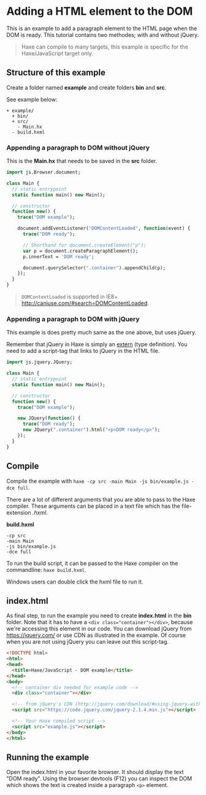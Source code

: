 [tags]: / "javascript,dom,html"

# Adding a HTML element to the DOM

This is an example to add a paragraph element to the HTML page when the DOM is ready. This tutorial contains two methodes; with and without jQuery.

> Haxe can compile to many targets, this example is specific for the Haxe/JavaScript target only.

## Structure of this example

Create a folder named **example** and create folders **bin** and **src**.

See example below:

```
+ example/
  + bin/
  + src/
    - Main.hx
  - build.hxml
```

### Appending a paragraph to DOM without jQuery

This is the **Main.hx** that needs to be saved in the **src** folder.

```haxe
import js.Browser.document;

class Main {
  // static entrypoint
  static function main() new Main();

  // constructor
  function new() {
    trace("DOM example");

    document.addEventListener("DOMContentLoaded", function(event) {
      trace("DOM ready");

      // Shorthand for document.createElement("p");
      var p = document.createParagraphElement(); 
      p.innerText = 'DOM ready';

      document.querySelector(".container").appendChild(p);
    });
  }
}
```

> `DOMContentLoaded` is supported in IE8+ <http://caniuse.com/#search=DOMContentLoaded>.

### Appending a paragraph to DOM with jQuery

This example is does pretty much same as the one above, but uses jQuery.

Remember that jQuery in Haxe is simply an [extern](https://haxe.org/manual/lf-externs.html) (type definition). You need to add a script-tag that links to jQuery in the HTML file. 

```haxe
import js.jquery.JQuery;

class Main {
  // static entrypoint
  static function main() new Main();

  // constructor
  function new() {
    trace("DOM example");

    new JQuery(function() {
      trace("DOM ready");
      new JQuery(".container").html("<p>DOM ready</p>");
    });
  }
}
```

## Compile

Compile the example with `haxe -cp src -main Main -js bin/example.js -dce full`.

There are a lot of different arguments that you are able to pass to the Haxe compiler.
These arguments can be placed in a text file which has the file-extension _.hxml_. 

**build.hxml**
```hxml
-cp src
-main Main
-js bin/example.js
-dce full
```

To run the build script, it can be passed to the Haxe compiler on the commandline: `haxe build.hxml`. 

Windows users can double click the hxml file to run it.

## index.html

As final step, to run the example you need to create **index.html** in the **bin** folder. Note that it has to have a `<div class="container"></div>`, because we're accessing this element in our code.
You can download jQuery from <https://jquery.com/> or use CDN as illustrated in the example. Of course when you are not using jQuery you can leave out this script-tag.

```html
<!DOCTYPE html>
<html>
<head>
  <title>Haxe/JavaScript - DOM example</title>
</head>
<body>
  <!-- container div needed for example code -->
  <div class="container"></div>

  <!-- from jQuery's CDN (http://jquery.com/download/#using-jquery-with-a-cdn) -->
  <script src="https://code.jquery.com/jquery-2.1.4.min.js"></script>

  <!-- Your Haxe compiled script -->
  <script src="example.js"></script>
</body>
</html>
```

## Running the example

Open the index.html in your favorite browser. It should display the text "DOM ready". Using the browser devtools (F12) you can inspect the DOM which shows the text is created inside a paragraph `<p>` element.

